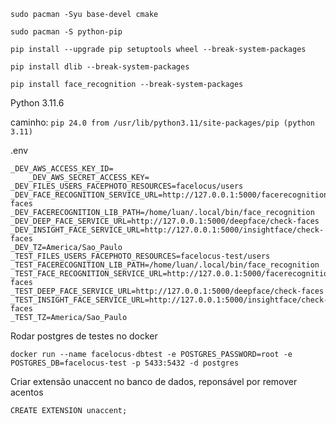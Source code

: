 ```shell
sudo pacman -Syu base-devel cmake
```

```shell
sudo pacman -S python-pip
```

```shell
pip install --upgrade pip setuptools wheel --break-system-packages
```

```shell
pip install dlib --break-system-packages
```

```shell
pip install face_recognition --break-system-packages
```

Python 3.11.6

caminho:
```pip 24.0 from /usr/lib/python3.11/site-packages/pip (python 3.11)```

.env

```
_DEV_AWS_ACCESS_KEY_ID=
    _DEV_AWS_SECRET_ACCESS_KEY=
_DEV_FILES_USERS_FACEPHOTO_RESOURCES=facelocus/users
_DEV_FACE_RECOGNITION_SERVICE_URL=http://127.0.0.1:5000/facerecognition/check-faces
_DEV_FACERECOGNITION_LIB_PATH=/home/luan/.local/bin/face_recognition
_DEV_DEEP_FACE_SERVICE_URL=http://127.0.0.1:5000/deepface/check-faces
_DEV_INSIGHT_FACE_SERVICE_URL=http://127.0.0.1:5000/insightface/check-faces
_DEV_TZ=America/Sao_Paulo
_TEST_FILES_USERS_FACEPHOTO_RESOURCES=facelocus-test/users
_TEST_FACERECOGNITION_LIB_PATH=/home/luan/.local/bin/face_recognition
_TEST_FACE_RECOGNITION_SERVICE_URL=http://127.0.0.1:5000/facerecognition/check-faces
_TEST_DEEP_FACE_SERVICE_URL=http://127.0.0.1:5000/deepface/check-faces
_TEST_INSIGHT_FACE_SERVICE_URL=http://127.0.0.1:5000/insightface/check-faces
_TEST_TZ=America/Sao_Paulo
```

Rodar postgres de testes no docker

```shell
docker run --name facelocus-dbtest -e POSTGRES_PASSWORD=root -e POSTGRES_DB=facelocus-test -p 5433:5432 -d postgres
```

Criar extensão unaccent no banco de dados, reponsável por remover acentos

```postgresql
CREATE EXTENSION unaccent;
```